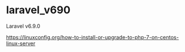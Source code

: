 # laravel_v690
Laravel v6.9.0


https://linuxconfig.org/how-to-install-or-upgrade-to-php-7-on-centos-linux-server
